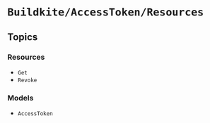 # ``Buildkite/AccessToken/Resources``

## Topics

### Resources

- ``Get``
- ``Revoke``

### Models

- ``AccessToken``
